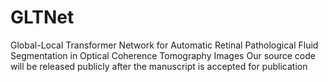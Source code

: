 # GLTNet
Global-Local Transformer Network for Automatic Retinal Pathological Fluid Segmentation in Optical Coherence Tomography Images
Our source code will be released publicly after the manuscript is accepted for publication

